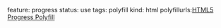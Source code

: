 feature: progress
status: use
tags: polyfill
kind: html
polyfillurls:[HTML5 Progress Polyfill](https://github.com/LeaVerou/HTML5-Progress-polyfill)


